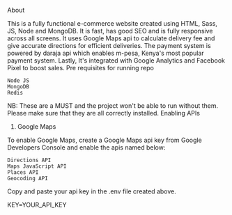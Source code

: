  About

This is a fully functional e-commerce website created using HTML, Sass, JS, Node and MongoDB. It is fast, has good SEO and is fully responsive across all screens. It uses Google Maps api to calculate delivery fee and give accurate directions for efficient deliveries. The payment system is powered by daraja api which enables m-pesa, Kenya's most popular payment system. Lastly, It's integrated with Google Analytics and Facebook Pixel to boost sales.
Pre requisites for running repo

    Node JS
    MongoDB
    Redis

NB: These are a MUST and the project won't be able to run without them. Please make sure that they are all correctly installed.
Enabling APIs
1. Google Maps

To enable Google Maps, create a Google Maps api key from Google Developers Console and enable the apis named below:

    Directions API
    Maps JavaScript API
    Places API
    Geocoding API

Copy and paste your api key in the .env file created above.

KEY=YOUR_API_KEY
